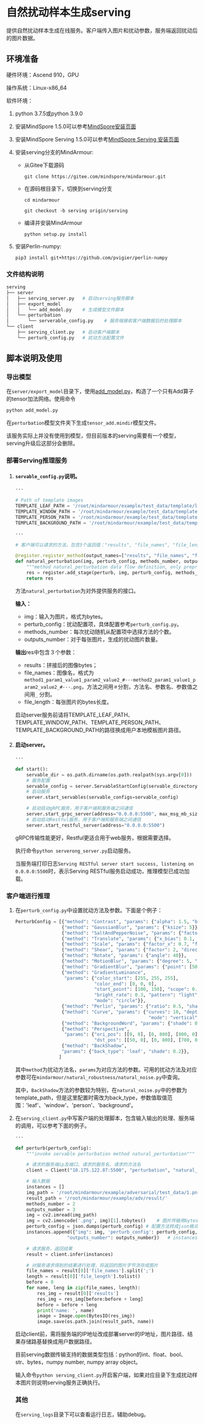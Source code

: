 # 自然扰动样本生成serving

提供自然扰动样本生成在线服务。客户端传入图片和扰动参数，服务端返回扰动后的图片数据。

## 环境准备

硬件环境：Ascend 910，GPU

操作系统：Linux-x86_64

软件环境：

1. python 3.7.5或python 3.9.0

2. 安装MindSpore 1.5.0可以参考[MindSpore安装页面](https://www.mindspore.cn/install)

3. 安装MindSpore Serving 1.5.0可以参考[MindSpore Serving 安装页面](https://www.mindspore.cn/serving/docs/zh-CN/r1.5/serving_install.html)

4. 安装serving分支的MindArmour:

   - 从Gitee下载源码

     `git clone https://gitee.com/mindspore/mindarmour.git`

   - 在源码根目录下，切换到serving分支

     `cd mindarmour`

     `git checkout -b serving origin/serving`

   - 编译并安装MindArmour

     `python setup.py install`

5. 安装Perlin-numpy:

    `pip3 install git+https://github.com/pvigier/perlin-numpy`

### 文件结构说明

```bash
serving
├── server
│   ├── serving_server.py   # 启动serving服务脚本
│   ├── export_model
│   │   └── add_model.py    # 生成模型文件脚本
│   └── perturbation
│       └── serverable_config.py    # 服务端接收客户端数据后的处理脚本
└── client
    ├── serving_client.py   # 启动客户端脚本
    └── perturb_config.py   # 扰动方法配置文件
```

## 脚本说明及使用

### 导出模型

在`server/export_model`目录下，使用[add_model.py](https://gitee.com/mindspore/serving/blob/r1.5/example/tensor_add/export_model/add_model.py)，构造了一个只有Add算子的tensor加法网络。使用命令

```bash
python add_model.py
```

在`perturbation`模型文件夹下生成`tensor_add.mindir`模型文件。

该服务实际上并没有使用到模型，但目前版本的serving需要有一个模型，serving升级后这部分会删除。

### 部署Serving推理服务

1. #### `servable_config.py`说明。

   ```python
   ···

   # Path of template images
   TEMPLATE_LEAF_PATH = '/root/mindarmour/example/test_data/template/leaf'
   TEMPLATE_WINDOW_PATH = '/root/mindarmour/example/test_data/template/window'
   TEMPLATE_PERSON_PATH = '/root/mindarmour/example/test_data/template/person'
   TEMPLATE_BACKGROUND_PATH = '/root/mindarmour/example/test_data/template/dirt_background'

   ···

   # 客户端可以请求的方法，包含3个返回值："results", "file_names", "file_length"

   @register.register_method(output_names=["results", "file_names", "file_length"])
   def natural_perturbation(img, perturb_config, methods_number, outputs_number):
       """method natural_perturbation data flow definition, only preprocessing and call model"""
       res = register.add_stage(perturb, img, perturb_config, methods_number, outputs_number, outputs_count=3)
       return res
   ```

   方法`natural_perturbation`为对外提供服务的接口。

   **输入：**

   - img：输入为图片，格式为bytes。
   - perturb_config：扰动配置项，具体配置参考`perturb_config.py`。
   - methods_number：每次扰动随机从配置项中选择方法的个数。
   - outputs_number：对于每张图片，生成的扰动图片数量。

   **输出**res中包含３个参数：

   - results：拼接后的图像bytes；
   - file_names：图像名，格式为`method1_param1_value1_param2_value2_#···method2_param1_value1_param2_value2_#···.png`，方法之间用`＃`分割，方法名、参数名、参数值之间用`_` 分割。
   - file_length：每张图片的bytes长度。

   启动server服务前请将TEMPLATE_LEAF_PATH、TEMPLATE_WINDOW_PATH、TEMPLATE_PERSON_PATH、TEMPLATE_BACKGROUND_PATH的路径换成用户本地模板图片路径。

2. #### 启动server。

   ```python
   ···

   def start():
       servable_dir = os.path.dirname(os.path.realpath(sys.argv[0]))
       # 服务配置
       servable_config = server.ServableStartConfig(servable_directory=servable_dir, servable_name="perturbation", device_ids=(0, 1), num_parallel_workers=4)
       # 启动服务
       server.start_servables(servable_configs=servable_config)

       # 启动启动gRPC服务，用于客户端和服务端之间通信
       server.start_grpc_server(address="0.0.0.0:5500", max_msg_mb_size=200)   # ip和最大的传输数据量，单位MB
       # 启动启动Restful服务，用于客户端和服务端之间通信
       server.start_restful_server(address="0.0.0.0:5500")
   ```

   gRPC传输性能更好，Restful更适合用于web服务，根据需要选择。

   执行命令`python serverong_server.py`启动服务。

   当服务端打印日志`Serving RESTful server start success, listening on 0.0.0.0:5500`时，表示Serving RESTful服务启动成功，推理模型已成功加载。

### 客户端进行推理

1. 在`perturb_config.py`中设置扰动方法及参数。下面是个例子：

   ```python
   PerturbConfig = [{"method": "Contrast", "params": {"alpha": 1.5, "beta": 0}},
                    {"method": "GaussianBlur", "params": {"ksize": 5}},
                    {"method": "SaltAndPepperNoise", "params": {"factor": 0.05}},
                    {"method": "Translate", "params": {"x_bias": 0.1, "y_bias": -0.2}},
                    {"method": "Scale", "params": {"factor_x": 0.7, "factor_y": 0.7}},
                    {"method": "Shear", "params": {"factor": 2, "director": "horizontal"}},
                    {"method": "Rotate", "params": {"angle": 40}},
                    {"method": "MotionBlur", "params": {"degree": 5, "angle": 45}},
                    {"method": "GradientBlur", "params": {"point": [50, 100], "kernel_num": 3, "center": True}},
                    {"method": "GradientLuminance",
                     "params": {"color_start": [255, 255, 255],
                                "color_end": [0, 0, 0],
                                "start_point": [100, 150], "scope": 0.3,
                                "bright_rate": 0.3, "pattern": "light",
                                "mode": "circle"}},
                    {"method": "Perlin", "params": {"ratio": 0.5, "shade": 0.1}},
                    {"method": "Curve", "params": {"curves": 10, "depth": 10,
                                                    "mode": "vertical"}},
                    {"method": "BackgroundWord", "params": {"shade": 0.1}},
                    {"method": "Perspective",
                     "params": {"ori_pos": [[0, 0], [0, 800], [800, 0], [800, 800]],
                                "dst_pos": [[50, 0], [0, 800], [780, 0], [800, 800]]}},
                    {"method": "BackShadow",
                    "params": {"back_type": 'leaf', "shade": 0.2}},
                   ]
   ```

   其中`method`为扰动方法名，`params`为对应方法的参数。可用的扰动方法及对应参数可在`mindarmour/natural_robustness/natural_noise.py`中查询。

   其中，`BackShadow`方法的参数较为特别，在`natural_noise.py`中的参数为template_path，但是这里配置时需改为back_type，参数值取值范围：'leaf'、'window'、'person'、'background'。

2. 在`serving_client.py`中写客户端的处理脚本，包含输入输出的处理、服务端的调用，可以参考下面的例子。

   ```python
   ···

   def perturb(perturb_config):
       """invoke servable perturbation method natural_perturbation"""

       # 请求的服务端ip及端口、请求的服务名、请求的方法名
       client = Client("10.175.122.87:5500", "perturbation", "natural_perturbation")

       # 输入数据
       instances = []
       img_path = '/root/mindarmour/example/adversarial/test_data/1.png'
       result_path = '/root/mindarmour/example/adv/result/'
       methods_number = 2
       outputs_number = 3
       img = cv2.imread(img_path)
       img = cv2.imencode('.png', img)[1].tobytes()    # 图片传输用bytes格式，不支持numpy.ndarray格式
       perturb_config = json.dumps(perturb_config) # 配置方法转成json格式
       instances.append({"img": img, 'perturb_config': perturb_config, "methods_number": methods_number,
                      "outputs_number": outputs_number})   # instances中可添加多个输入

       # 请求服务，返回结果
       result = client.infer(instances)

       # 对服务请求得到的结果进行处理，将返回的图片字节流存成图片
       file_names = result[0]['file_names'].split(';')
       length = result[0]['file_length'].tolist()
       before = 0
       for name, leng in zip(file_names, length):
           res_img = result[0]['results']
           res_img = res_img[before:before + leng]
           before = before + leng
           print('name: ', name)
           image = Image.open(BytesIO(res_img))
           image.save(os.path.join(result_path, name))
   ```

   启动client前，需将服务端的IP地址改成部署server的IP地址，图片路径、结果存储路基替换成用户数据路径。

   目前serving数据传输支持的数据类型包括：python的int、float、bool、str、bytes，numpy number, numpy array object。

   输入命令`python serving_client.py`开启客户端，如果对应目录下生成扰动样本图片则说明serving服务正确执行。

   ### 其他

   在`serving_logs`目录下可以查看运行日志，辅助debug。
